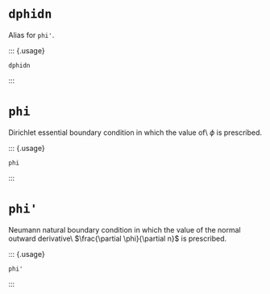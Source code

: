 #  `dphidn`

Alias for `phi'`.     


::: {.usage}
~~~feenox
dphidn  
~~~
:::




#  `phi`

Dirichlet essential boundary condition in which the value of\ $\phi$ is prescribed.   


::: {.usage}
~~~feenox
phi  
~~~
:::




#  `phi'`

Neumann natural boundary condition in which the value of the normal outward derivative\ $\frac{\partial \phi}{\partial n}$ is prescribed.     


::: {.usage}
~~~feenox
phi'  
~~~
:::






